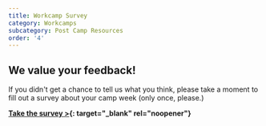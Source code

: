 ```yaml
---
title: Workcamp Survey
category: Workcamps
subcategory: Post Camp Resources
order: '4'
---
```


## We value your feedback\!

If you didn't get a chance to tell us what you think, please take a moment to fill out a survey about your camp week (only once, please.)

**[Take the survey &gt;](https://www.surveymonkey.com/r/2021Workcamps){: target="_blank" rel="noopener"}**

